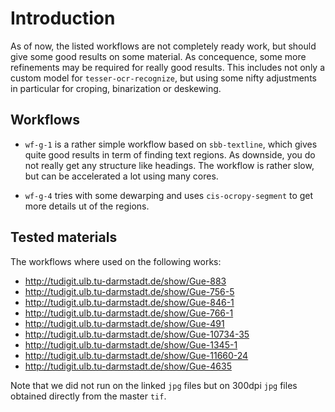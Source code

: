 # Introduction

As of now, the listed workflows are not completely ready work, but should give some good results on some material.
As concequence, some more refinements may be required for really good results.
This includes not only a custom model for `tesser-ocr-recognize`, but using some nifty adjustments in particular for croping, binarization or deskewing.

## Workflows

* `wf-g-1` is a rather simple workflow based on `sbb-textline`, which gives quite good results in term of finding text regions.
As downside, you do not really get any structure like headings.
The workflow is rather slow, but can be accelerated a lot using many cores.

* `wf-g-4` tries with some dewarping and uses `cis-ocropy-segment` to get more details ut of the regions.

## Tested materials

The workflows where used on the following works:

* http://tudigit.ulb.tu-darmstadt.de/show/Gue-883
* http://tudigit.ulb.tu-darmstadt.de/show/Gue-756-5
* http://tudigit.ulb.tu-darmstadt.de/show/Gue-846-1
* http://tudigit.ulb.tu-darmstadt.de/show/Gue-766-1
* http://tudigit.ulb.tu-darmstadt.de/show/Gue-491
* http://tudigit.ulb.tu-darmstadt.de/show/Gue-10734-35
* http://tudigit.ulb.tu-darmstadt.de/show/Gue-1345-1
* http://tudigit.ulb.tu-darmstadt.de/show/Gue-11660-24
* http://tudigit.ulb.tu-darmstadt.de/show/Gue-4635

Note that we did not run on the linked `jpg` files but on 300dpi `jpg` files obtained directly from the master `tif`.
